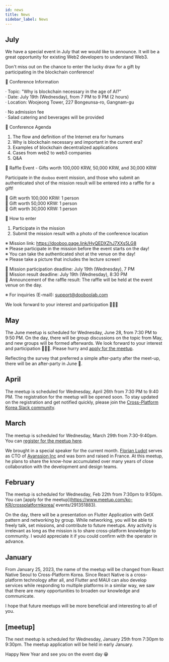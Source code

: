 ```yaml
---
id: news
title: News
sidebar_label: News
---
```


## July
We have a special event in July that we would like to announce. It will be a great opportunity for existing Web2 developers to understand Web3.

Don't miss out on the chance to enter the lucky draw for a gift by participating in the blockchain conference!

📣 Conference Information

· Topic: "Why is blockchain necessary in the age of AI?"<br/>
· Date: July 19th (Wednesday), from 7 PM to 9 PM (2 hours)<br/>
· Location: Woojeong Tower, 227 Bongeunsa-ro, Gangnam-gu<br/>

· No admission fee<br/>
· Salad catering and beverages will be provided<br/>

📣 Conference Agenda

1. The flow and definition of the Internet era for humans
2. Why is blockchain necessary and important in the current era?
3. Examples of blockchain decentralized applications
4. Cases from web2 to web3 companies
5. Q&A


🎉 Raffle Event - Gifts worth 100,000 KRW, 50,000 KRW, and 30,000 KRW

Participate in the `dooboo` event mission, and those who submit an authenticated shot of the mission result will be entered into a raffle for a gift!

📍 Gift worth 100,000 KRW: 1 person<br/>
📍 Gift worth 50,000 KRW: 1 person<br/>
📍 Gift worth 30,000 KRW: 1 person<br/>


📍 How to enter

1. Participate in the mission
2. Submit the mission result with a photo of the conference location

※ Mission link: https://dooboo.page.link/HyQEDXZhJ7XXs5LG8<br/>
※ Please participate in the mission before the event starts on the day!<br/>
※ You can take the authenticated shot at the venue on the day!<br/>
※ Please take a picture that includes the lecture screen!<br/>

📍 Mission participation deadline: July 19th (Wednesday), 7 PM<br/>
📍 Mission result deadline: July 19th (Wednesday), 8:30 PM<br/>
📍 Announcement of the raffle result: The raffle will be held at the event venue on the day.

※ For inquiries (E-mail): support@dooboolab.com

We look forward to your interest and participation 🙇🏻‍♂️

## May
The June meetup is scheduled for Wednesday, June 28, from 7:30 PM to 9:50 PM. On the day, there will be group discussions on the topic from May, and new groups will be formed afterwards. We look forward to your interest and participation 🙇🏻‍♂️. Please hurry and [apply for the meetup](https://www.meetup.com/ko-KR/crossplatformkorea/events/293904379).

Reflecting the survey that preferred a simple after-party after the meet-up, there will be an after-party in June 🍻.

## April
The meetup is scheduled for Wednesday, April 26th from 7:30 PM to 9:40 PM. The registration for the meetup will be opened soon. To stay updated on the registration and get notified quickly, please join the [Cross-Platform Korea Slack community](https://dooboolab.com/joinCPKorea).

## March
The meetup is scheduled for Wednesday, March 29th from 7:30-9:40pm.
You can [register for the meetup here](https://www.meetup.com/en-KR/crossplatformkorea/events/291975474).

We brought in a special speaker for the current month. [Florian Ludot](https://github.com/florianldt) serves as CTO of [Avanssion Inc](https://avanssion.com) and was born and raised in France. At this meetup, he plans to share the know-how accumulated over many years of close collaboration with the development and design teams.

## February
The meetup is scheduled for Wednesday, Feb 22th from 7:30pm to 9:50pm.
You can [apply for the meetup](https://www.meetup.com/ko-KR/crossplatformkorea/
events/291351883).

On the day, there will be a presentation on Flutter Application with GetX pattern and networking by group. While networking, you will be able to freely talk, set missions, and contribute to future meetups.
Any activity is irrelevant as long as the mission is to share cross-platform knowledge to community. I would appreciate it if you could confirm with the operator in advance.

## January

From January 25, 2023, the name of the meetup will be changed from React Native Seoul to Cross-Platform Korea.
Since React Native is a cross-platform technology after all, and Flutter and MAUI can also develop services while responding to multiple platforms in a similar way, we saw that there are many opportunities to broaden our knowledge and communicate.

I hope that future meetups will be more beneficial and interesting to all of you.

## [meetup]

The next meetup is scheduled for Wednesday, January 25th from 7:30pm to 9:30pm. The meetup application will be held in early January.

Happy New Year and see you on the event day 😁
